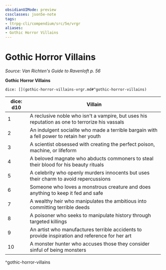 ```yaml
---
obsidianUIMode: preview
cssclasses: json5e-note
tags:
- ttrpg-cli/compendium/src/5e/vrgr
aliases:
- Gothic Horror Villains
---
```

# Gothic Horror Villains
*Source: Van Richten's Guide to Ravenloft p. 56* 

**Gothic Horror Villains**

`dice: [](gothic-horror-villains-vrgr.md#^gothic-horror-villains)`

| dice: d10 | Villain |
|-----------|---------|
| 1 | A reclusive noble who isn't a vampire, but uses his reputation as one to terrorize his vassals |
| 2 | An indulgent socialite who made a terrible bargain with a fell power to retain her youth |
| 3 | A scientist obsessed with creating the perfect poison, machine, or lifeform |
| 4 | A beloved magnate who abducts commoners to steal their blood for his beauty rituals |
| 5 | A celebrity who openly murders innocents but uses their charm to avoid repercussions |
| 6 | Someone who loves a monstrous creature and does anything to keep it fed and safe |
| 7 | A wealthy heir who manipulates the ambitious into committing terrible deeds |
| 8 | A poisoner who seeks to manipulate history through targeted killings |
| 9 | An artist who manufactures terrible accidents to provide inspiration and reference for her art |
| 10 | A monster hunter who accuses those they consider sinful of being monsters |
^gothic-horror-villains